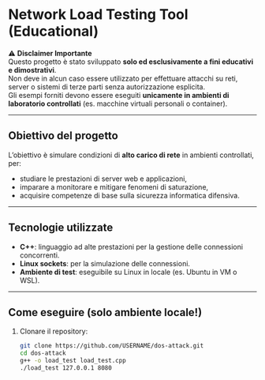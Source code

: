 # Network Load Testing Tool (Educational)

⚠️ **Disclaimer Importante**  
Questo progetto è stato sviluppato **solo ed esclusivamente a fini educativi e dimostrativi**.  
Non deve in alcun caso essere utilizzato per effettuare attacchi su reti, server o sistemi di terze parti senza autorizzazione esplicita.  
Gli esempi forniti devono essere eseguiti **unicamente in ambienti di laboratorio controllati** (es. macchine virtuali personali o container).  

---

## Obiettivo del progetto
L’obiettivo è simulare condizioni di **alto carico di rete** in ambienti controllati, per:
- studiare le prestazioni di server web e applicazioni,
- imparare a monitorare e mitigare fenomeni di saturazione,
- acquisire competenze di base sulla sicurezza informatica difensiva.

---

## Tecnologie utilizzate
- **C++**: linguaggio ad alte prestazioni per la gestione delle connessioni concorrenti.  
- **Linux sockets**: per la simulazione delle connessioni.  
- **Ambiente di test**: eseguibile su Linux in locale (es. Ubuntu in VM o WSL).  

---

## Come eseguire (solo ambiente locale!)
1. Clonare il repository:
   ```bash
   git clone https://github.com/USERNAME/dos-attack.git
   cd dos-attack
   g++ -o load_test load_test.cpp
   ./load_test 127.0.0.1 8080


